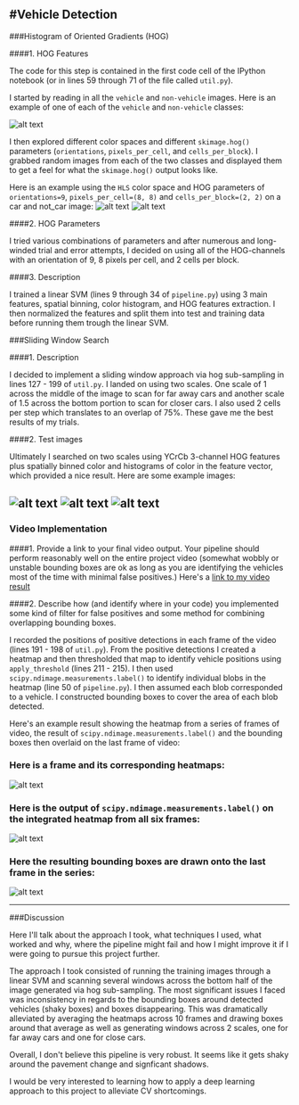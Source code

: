 #Vehicle Detection
---


[//]: # (Image References)
[detect]: output_images/basic_detect.png
[carhog]: output_images/car_hog.png
[carnotcar]: output_images/car_notcar.png
[grayhog]: output_images/grayscale_hog.png
[heatmap]: output_images/heatmap.png
[notcarhog]: output_images/notcar_hog.png
[labels]: output_images/labels.png
[final]: output_images/final.png
[test1]: output_images/result1.png
[test2]: output_images/result2.png
[test3]: output_images/result3.png
[video1]: project_attempt.mp4


###Histogram of Oriented Gradients (HOG)

####1. HOG Features

The code for this step is contained in the first code cell of the IPython notebook (or in lines 59 through 71 of the file called `util.py`).  

I started by reading in all the `vehicle` and `non-vehicle` images.  Here is an example of one of each of the `vehicle` and `non-vehicle` classes:

![alt text][carnotcar]

I then explored different color spaces and different `skimage.hog()` parameters (`orientations`, `pixels_per_cell`, and `cells_per_block`).  I grabbed random images from each of the two classes and displayed them to get a feel for what the `skimage.hog()` output looks like.

Here is an example using the `HLS` color space and HOG parameters of `orientations=9`, `pixels_per_cell=(8, 8)` and `cells_per_block=(2, 2)` on a car and not_car image:
![alt text][carhog]
![alt text][notcarhog]

####2. HOG Parameters

I tried various combinations of parameters and after numerous and long-winded trial and error attempts, I decided on using all of the HOG-channels with an orientation of 9, 8 pixels per cell, and 2 cells per block.

####3. Description

I trained a linear SVM (lines 9 through 34 of `pipeline.py`) using 3 main features, spatial binning, color histogram, and HOG features extraction. I then normalized the features and split them into test and training data before running them trough the linear SVM.

###Sliding Window Search

####1. Description

I decided to implement a sliding window approach via hog sub-sampling in lines 127 - 199 of `util.py`. I landed on using two scales. One scale of 1 across the middle of the image to scan for far away cars and another scale of 1.5 across the bottom portion to scan for closer cars. I also used 2 cells per step which translates to an overlap of 75%. These gave me the best results of my trials.

####2. Test images

Ultimately I searched on two scales using YCrCb 3-channel HOG features plus spatially binned color and histograms of color in the feature vector, which provided a nice result.  Here are some example images:

![alt text][test1]
![alt text][test2]
![alt text][test3]
---

### Video Implementation

####1. Provide a link to your final video output.  Your pipeline should perform reasonably well on the entire project video (somewhat wobbly or unstable bounding boxes are ok as long as you are identifying the vehicles most of the time with minimal false positives.)
Here's a [link to my video result](project_attempt.mp4)


####2. Describe how (and identify where in your code) you implemented some kind of filter for false positives and some method for combining overlapping bounding boxes.

I recorded the positions of positive detections in each frame of the video (lines 191 - 198 of `util.py`).  From the positive detections I created a heatmap and then thresholded that map to identify vehicle positions using `apply_threshold` (lines 211 - 215).  I then used `scipy.ndimage.measurements.label()` to identify individual blobs in the heatmap (line 50 of `pipeline.py`). I then assumed each blob corresponded to a vehicle. I constructed bounding boxes to cover the area of each blob detected.  

Here's an example result showing the heatmap from a series of frames of video, the result of `scipy.ndimage.measurements.label()` and the bounding boxes then overlaid on the last frame of video:

### Here is a frame and its corresponding heatmaps:

![alt text][heatmap]

### Here is the output of `scipy.ndimage.measurements.label()` on the integrated heatmap from all six frames:
![alt text][labels]

### Here the resulting bounding boxes are drawn onto the last frame in the series:
![alt text][final]



---

###Discussion

Here I'll talk about the approach I took, what techniques I used, what worked and why, where the pipeline might fail and how I might improve it if I were going to pursue this project further.

The approach I took consisted of running the training images through a linear SVM and scanning several windows across the bottom half of the image generated via hog sub-sampling. The most significant issues I faced was inconsistency in regards to the bounding boxes around detected vehicles (shaky boxes) and boxes disappearing. This was dramatically alleviated by averaging the heatmaps across 10 frames and drawing boxes around that average as well as generating windows across 2 scales, one for far away cars and one for close cars.

Overall, I don't believe this pipeline is very robust. It seems like it gets shaky around the pavement change and signficant shadows.

I would be very interested to learning how to apply a deep learning approach to this project to alleviate CV shortcomings.

